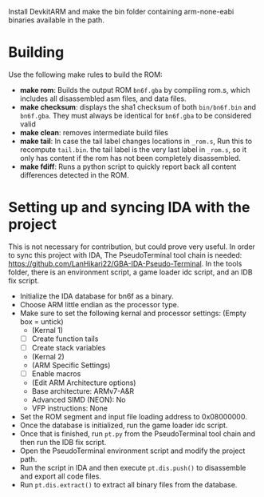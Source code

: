 Install DevkitARM and make the bin folder containing arm-none-eabi binaries available in the path.

# Building
Use the following make rules to build the ROM:
- **make rom**: Builds the output ROM `bn6f.gba` by compiling rom.s, which includes all disassembled asm files, and data files.
- **make checksum**: displays the sha1 checksum of both `bin/bn6f.bin` and `bn6f.gba`. They must always be identical for `bn6f.gba` to be considered valid
- **make clean**: removes intermediate build files
- **make tail**: In case the tail label changes locations in `_rom.s`, Run this to recompute `tail.bin`. the tail label is the very last label in `_rom.s`, so it only has content if the rom has not been completely disassembled.
- **make fdiff**: Runs a python script to quickly report back all content differences detected in the ROM.

# Setting up and syncing IDA with the project
This is not necessary for contribution, but could prove very useful. In order to sync this project with IDA, The PseudoTerminal tool chain is needed: https://github.com/LanHikari22/GBA-IDA-Pseudo-Terminal. In the tools folder, there is an environment script, a game loader idc script, and an IDB fix script.
- Initialize the IDA database for bn6f as a binary.
- Choose ARM little endian as the processor type.
- Make sure to set the following kernal and processor settings: (Empty box = untick)
  - (Kernal 1)
  - [ ] Create function tails
  - [ ] Create stack variables
  - (Kernal 2)
  - (ARM Specific Settings)
  - [ ] Enable macros
  - (Edit ARM Architecture options)
  - Base architecture: ARMv7-A&R
  - Advanced SIMD (NEON): No
  - VFP instructions: None
- Set the ROM segment and input file loading address to 0x08000000.
- Once the database is initialized, run the game loader idc script.
- Once that is finished, run `pt.py` from the PseudoTerminal tool chain and then run the IDB fix script.
- Open the PseudoTerminal environment script and modify the project path.
- Run the script in IDA and then execute `pt.dis.push()` to disassemble and export all code files.
- Run `pt.dis.extract()` to extract all binary files from the database.
